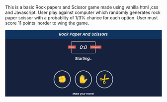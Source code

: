 This is a basic Rock papers and Scissor game made using vanilla html ,css and Javascript.
User play against computer which randomly generates rock paper scissor with a probablity of 1/3% chance for each option.
User must score 11 points inorder to wing the game.


<img src="Screenshot 2021-10-21 120855.jpg">